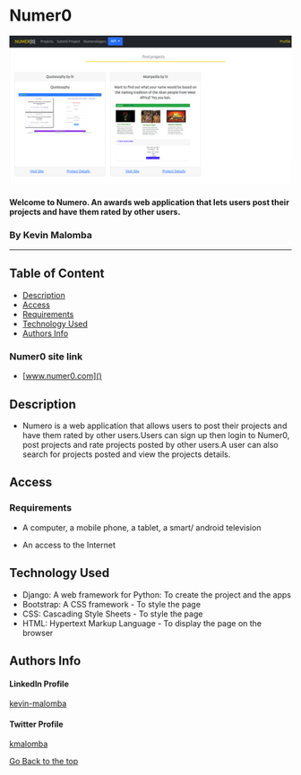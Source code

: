 # Numer0
<img src="static/images/NUMER-0-.png">

#### Welcome to Numero. An awards web application that lets users post their projects and have them rated by other users.

### By Kevin Malomba  

-------

## Table of Content

+ [Description](#description)
+ [Access](#Access)
+ [Requirements](#requirements)
+ [Technology Used](#Technology-Used)
+ [Authors Info](#Authors-Info)

### Numer0 site link
+ [www.numer0.com]()


## Description
+ Numero is a web application that allows users to post their projects and have them rated by other users.Users can sign up then login to Numer0, post projects and rate projects posted by other users.A user can also search for projects posted and view the projects details. 
## Access

### Requirements

* A computer, a mobile phone, a tablet, a smart/ android television

* An access to the Internet



## Technology Used
* Django: A web framework for Python: To create the project and the apps
* Bootstrap: A CSS framework - To style the page
* CSS: Cascading Style Sheets - To style the page
* HTML: Hypertext Markup Language - To display the page on the browser


## Authors Info 

#### LinkedIn Profile 
[kevin-malomba](https://ke.linkedin.com/in/kevin-malomba-44ba731a3?trk=people-guest_people_search-card)

#### Twitter Profile
[kmalomba](https://twitter.com/kmalomba)

[Go Back to the top](#Numer0)